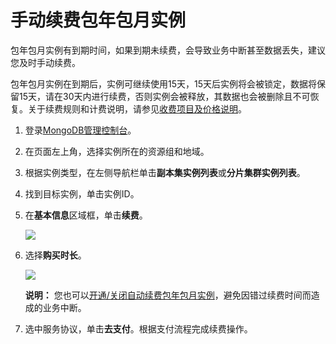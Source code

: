 # 手动续费包年包月实例

包年包月实例有到期时间，如果到期未续费，会导致业务中断甚至数据丢失，建议您及时手动续费。

包年包月实例在到期后，实例可继续使用15天，15天后实例将会被锁定，数据将保留15天，请在30天内进行续费，否则实例会被释放，其数据也会被删除且不可恢复。关于续费规则和计费说明，请参见[收费项目及价格说明](/intl.zh-CN/产品定价/收费项目及价格说明.md)。

1.  登录[MongoDB管理控制台](https://mongodb.console.aliyun.com/)。

2.  在页面左上角，选择实例所在的资源组和地域。

3.  根据实例类型，在左侧导航栏单击**副本集实例列表**或**分片集群实例列表**。

4.  找到目标实例，单击实例ID。

5.  在**基本信息**区域框，单击**续费**。

    ![](https://static-aliyun-doc.oss-accelerate.aliyuncs.com/assets/img/zh-CN/2836819951/p37258.png)

6.  选择**购买时长**。

    ![](https://static-aliyun-doc.oss-accelerate.aliyuncs.com/assets/img/zh-CN/2836819951/p6738.png)

    **说明：** 您也可以[开通/关闭自动续费包年包月实例](/intl.zh-CN/用户指南/计费管理/开通/关闭自动续费包年包月实例.md)，避免因错过续费时间而造成的业务中断。

7.  选中服务协议，单击**去支付**。根据支付流程完成续费操作。


